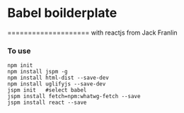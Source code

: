 # Babel boilderplate 
====================
with reactjs from Jack Franlin

### To use
```
npm init
npm install jspm -g
npm install html-dist --save-dev
npm install uglifyjs --save-dev
jspm init   #select babel
jspm install fetch=npm:whatwg-fetch --save
jspm install react --save
